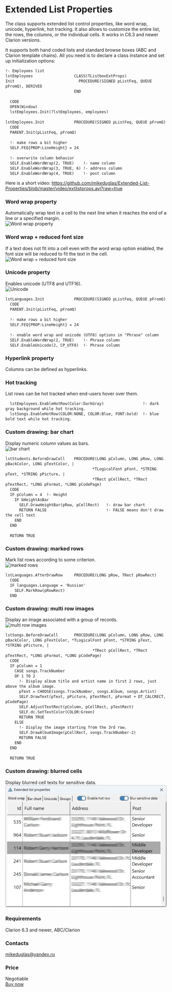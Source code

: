# Extended List Properties
The class supports extended list control properties, like word wrap, unicode, hyperlink, hot tracking. It also allows to customize the entire list, the rows, the columns, or the individual cells. It works in C6.3 and newer Clarion versions.  
  
It supports both hand coded lists and standard browse boxes (ABC and Clarion template chains). All you need is to declare a class instance and set up initialization options:
```
!- Employees list
lstEmployees                  CLASS(TListboxExtProps)
Init                            PROCEDURE(SIGNED pListFeq, QUEUE pFromQ), DERIVED
                              END

  CODE
  OPEN(Window)
  lstEmployees.Init(?lstEmployees, employees)

lstEmployees.Init             PROCEDURE(SIGNED pListFeq, QUEUE pFromQ)
  CODE
  PARENT.Init(pListFeq, pFromQ)
  
  !- make rows a bit higher
  SELF.FEQ{PROP:LineHeight} = 24

  !- overwrite column behavior
  SELF.EnableWordWrap(2, TRUE)    !- name column
  SELF.EnableWordWrap(3, TRUE, 6) !- address column
  SELF.EnableWordWrap(4, TRUE)    !- post column

```
  
Here is a short video:
https://github.com/mikeduglas/Extended-List-Properties/blob/master/video/extlistprops.avi?raw=true  

### Word wrap property
Automatically wrap text in a cell to the next line when it reaches the end of a line or a specified margin.  
![Word wrap property](https://github.com/user-attachments/assets/d3f06911-7a47-4a6b-a9b1-29e2621bfd51)

### Word wrap + reduced font size
If a text does not fit into a cell even with the word wrap option enabled, the font size will be reduced to fit the text in the cell.  
![Word wrap + reduced font size](https://github.com/user-attachments/assets/0f7d744e-7f37-4b92-9f0c-91341c0afa0e)

### Unicode property
Enables unicode (UTF8 and UTF16).  
![Unicode](https://github.com/user-attachments/assets/e40f8555-30d7-4cad-a21c-b1bea74f1819)
```
lstLanguages.Init             PROCEDURE(SIGNED pListFeq, QUEUE pFromQ)
  CODE
  PARENT.Init(pListFeq, pFromQ)
  
  !- make rows a bit higher
  SELF.FEQ{PROP:LineHeight} = 24
  
  !- enable word wrap and unicode (UTF8) options in "Phrase" column
  SELF.EnableWordWrap(2, TRUE)    !- Phrase column
  SELF.EnableUnicode(2, CP_UTF8)  !- Phrase column
```

### Hyperlink property
Columns can be defined as hyperlinks.

### Hot tracking
List rows can be hot tracked when end-users hover over them.  
```
  lstEmployees.EnableHotRow(Color:DarkGray)                 !- dark gray background while hot tracking.
  lstSongs.EnableHotRow(COLOR:NONE, COLOR:Blue, FONT:bold)  !- blue bold text while hot tracking.
```

### Custom drawing: bar chart
Display numeric column values as bars.  
![bar chart](https://github.com/user-attachments/assets/c9b65a42-b2bc-430f-9bc9-5bcea196f9b4)
```
lstStudents.BeforeDrawCell    PROCEDURE(LONG pColumn, LONG pRow, LONG pBackColor, LONG pTextColor, | 
                                      *TLogicalFont pFont, *STRING pText, *STRING pPicture, |
                                      *TRect pCellRect, *TRect pTextRect, *LONG pFormat, *LONG pCodePage)
  CODE
  IF pColumn = 4  !- Height
    IF bHeightAsBar
      SELF.DrawHeightBar(pRow, pCellRect)   !- draw bar chart
      RETURN FALSE                          !- FALSE means don't draw the cell text
    END
  END
  
  RETURN TRUE
```

### Custom drawing: marked rows
Mark list rows according to some criterion.  
![marked rows](https://github.com/user-attachments/assets/0d6d2c78-d2f3-4e6c-9827-4a3ded88a76c)
```
lstLanguages.AfterDrawRow     PROCEDURE(LONG pRow, TRect pRowRect)
  CODE
  IF languages.Language = 'Russian'
    SELF.MarkRow(pRowRect)
  END
```

### Custom drawing: multi row images
Display an image associated with a group of records.  
![multi row images](https://github.com/user-attachments/assets/9273b95c-a4ea-4e6b-9225-4ca9de033a91)
```
lstSongs.BeforeDrawCell       PROCEDURE(LONG pColumn, LONG pRow, LONG pBackColor, LONG pTextColor, *TLogicalFont pFont, *STRING pText, *STRING pPicture, |
                                      *TRect pCellRect, *TRect pTextRect, *LONG pFormat, *LONG pCodePage)
  CODE
  IF pColumn = 1
    CASE songs.TrackNumber 
    OF 1 TO 2
      !- Display album title and artist name in first 2 rows, just above the album image.
      pText = CHOOSE(songs.TrackNumber, songs.Album, songs.Artist)
      SELF.DrawText(pText, pPicture, pTextRect, pFormat + DT_CALCRECT, pCodePage)
      SELF.AdjustTextRect(pColumn, pCellRect, pTextRect)
      SELF.dc.SetTextColor(COLOR:Green)
      RETURN TRUE
    ELSE
      !- Display the image starting from the 3rd row.
      SELF.DrawAlbumImage(pCellRect, songs.TrackNumber-2)
      RETURN FALSE
    END
  END
  
  RETURN TRUE
```

### Custom drawing: blurred cells
Display blurred cell texts for sensitive data.  
![blurred cell texts](https://github.com/mikeduglas/Extended-List-Properties/blob/master/screenshots/blurredcelltext.jpg?raw=true)  

### Requirements
Clarion 6.3 and newer, ABC/Clarion

### Contacts
mikeduglas@yandex.ru

### Price
Negotiable  
[Buy now](https://www.clarionshop.com/checkout.cfm?pid=1707&q=1)
